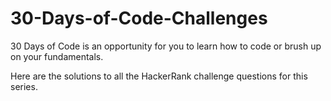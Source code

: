 # 30-Days-of-Code-Challenges

30 Days of Code is an opportunity for you to learn how to code or brush up on your fundamentals. 

Here are the solutions to all the HackerRank challenge questions for this series.
